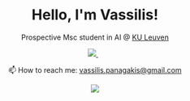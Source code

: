 <h1 align='center'>
  Hello, I'm Vassilis!
</h1>

<p align='center'>
  Prospective Msc student in AI @ <a href="https://www.kuleuven.be/english/kuleuven">KU Leuven</a>
</p>

<p align='center'>
  <a href="https://www.linkedin.com/in/vmpanagakis/">
    <img src="https://img.shields.io/badge/linkedin-%230077B5.svg?&style=for-the-badge&logo=linkedin&logoColor=white" />
  </a>&nbsp;&nbsp;
</p>

<p align='center'>
  📫 How to reach me: <a href='mailto:vassilis.panagakis@gmail.com'>vassilis.panagakis@gmail.com</a>
</p>


<div align="center" dir="auto" <img style="max-width: 100%;" src="https://github-readme-stats.vercel.app/api?username=vm-panag&show_icons=true&theme=radical" />
 <img style="max-width: 100%;" src="https://github-readme-stats.vercel.app/api/top-langs/?username=vm-panag&theme=nightowl&layout=donut" />
</div>
